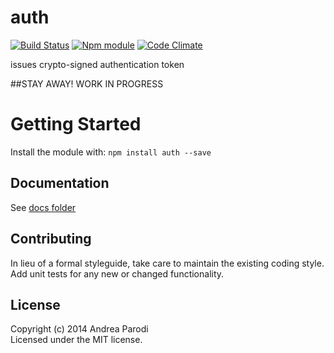 # auth
[![Build Status](https://secure.travis-ci.org/parroit/auth.png?branch=master)](http://travis-ci.org/parroit/auth)  [![Npm module](https://badge.fury.io/js/auth.png)](https://npmjs.org/package/auth) [![Code Climate](https://codeclimate.com/github/parroit/auth.png)](https://codeclimate.com/github/parroit/auth)

issues crypto-signed authentication token

##STAY AWAY! WORK IN PROGRESS

# Getting Started
Install the module with: `npm install auth --save`


## Documentation
See [docs folder](docs/readme.md)


## Contributing
In lieu of a formal styleguide, take care to maintain the existing coding style.
Add unit tests for any new or changed functionality.


## License
Copyright (c) 2014 Andrea Parodi  
Licensed under the MIT license.

